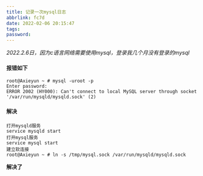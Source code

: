 ```yaml
---
title: 记录一次mysql日志
abbrlink: fc7d
date: 2022-02-06 20:15:47
tags:
password:
---
```






*2022.2.6日，因为c语言网络需要使用mysql，登录我几个月没有登录的mysql*





#### 报错如下

~~~shell
root@Axieyun ~ # mysql -uroot -p                                               
Enter password:
ERROR 2002 (HY000): Can't connect to local MySQL server through socket '/var/run/mysqld/mysqld.sock' (2)

~~~





#### 解决

~~~shell
打开mysqld服务
service mysqld start
打开mysql服务
service mysql start
建立软连接
root@Axieyun ~ # ln -s /tmp/mysql.sock /var/run/mysqld/mysqld.sock   
~~~



**解决了**





